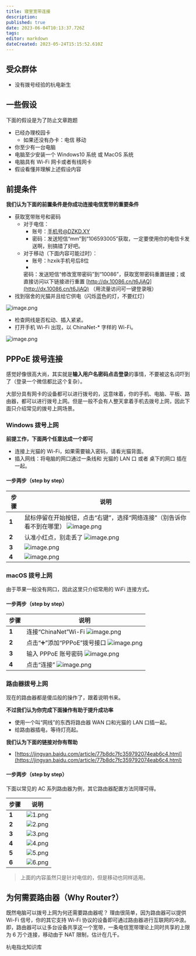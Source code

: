 ```yaml
---
title: 寝室宽带连接
description: 
published: true
date: 2023-06-04T10:13:37.726Z
tags: 
editor: markdown
dateCreated: 2023-05-24T15:15:52.610Z
---
```


## 受众群体

- 没有拨号经验的杭电新生

## 一些假设

下面的假设是为了防止文章跑题

- 已经办理校园卡
    - 如果还没有办卡：电信 移动
- 你至少有一台电脑
- 电脑至少安装一个 Windows10 系统 或 MacOS 系统
- 电脑具有 Wi-Fi 网卡或者有线网卡
- 假设看懂并理解上述假设内容

## 前提条件

**我们认为下面的前置条件是你成功连接电信宽带的重要条件**

- 获取宽带账号和密码
    - 对于电信：
        - 账号：手机号@DZKD.XY
        - 密码：发送短信“mm”到“106593005”获取，一定要使用你的电信卡发送啊，别搞错了好吧。
    - 对于移动（下面内容可能过时）：
        - 账号：hzxik手机号后8位
        -
        密码：发送短信“修改宽带密码”到“10086”，获取宽带密码重置链接；或直接访问以下链接进行重置 [http://dx.10086.cn/t6JjAQ](http://dx.10086.cn/t6JjAQ)
        （用流量访问可一键登录哦）
- 找到宿舍的光猫并且给它供电（闪烁蓝色的灯，不要红灯）

![image.png](https://cdn.nlark.com/yuque/0/2021/png/2596791/1628091639589-8adedaf9-cefa-442c-b8d0-ff7081d8e8dd.png#clientId=u29cdffd0-91fd-4&from=paste&height=390&id=u95ffba0a&originHeight=780&originWidth=1242&originalType=binary&ratio=1&rotation=0&showTitle=false&size=1910804&status=done&style=none&taskId=u482fe199-d419-458d-af40-00c8aa94cd4&title=&width=621)

- 检查网线是否松动、插入紧紧。
- 打开手机 Wi-Fi 出现，以 ChinaNet-* 字样的 Wi-Fi。

![image.png](https://cdn.nlark.com/yuque/0/2021/png/2596791/1628091774019-e159c759-390d-43fa-958e-85612bd03894.png#clientId=u29cdffd0-91fd-4&from=paste&height=61&id=ub6b4a2ab&originHeight=122&originWidth=568&originalType=binary&ratio=1&rotation=0&showTitle=false&size=20499&status=done&style=none&taskId=u94f80f1b-1f65-4cf6-b919-9797dbdfdce&title=&width=284)

## PPPoE 拨号连接

感觉好像很高大尚，其实就是**输入用户名密码点击登录**的事情，不要被这名词吓到了（登录一个微信都比这个复杂）。

大部分具有网卡的设备都可以进行拨号的，这意味着，你的手机、电脑、平板、路由器，都可以进行拨号上网。但是一般不会有人整天拿着手机去拨号上网，因此下面只介绍常见的拨号上网场景。

### Windows 拨号上网

**前提工作，下面两个任意达成一个即可**

- 连接上光猫的 Wi-Fi，如果需要输入密码，请看光猫背面。
- 插入网线：将电脑的网口通过一条线和 光猫的 LAN 口 或者 桌下的网口 插在一起。

#### 一步两步（step by step）

| **步骤** | **说明**                                                                                                                                                                                                                                                                                                                                                                                                                                                                                                                                                                                                                                                                                                                                           |
|--------|--------------------------------------------------------------------------------------------------------------------------------------------------------------------------------------------------------------------------------------------------------------------------------------------------------------------------------------------------------------------------------------------------------------------------------------------------------------------------------------------------------------------------------------------------------------------------------------------------------------------------------------------------------------------------------------------------------------------------------------------------|
| **1**  | 鼠标停留在开始按钮，点击“右键”，选择“网络连接”（别告诉你看不到在哪里）                                                                                                                                                                                                                                                                                                                                    ![image.png](https://cdn.nlark.com/yuque/0/2021/png/2596791/1628092868288-50f64f7e-c13e-4655-8916-b97c94ff58ca.png#clientId=uc2ee3588-2d47-4&from=paste&height=221&id=FVkSZ&originHeight=627&originWidth=425&originalType=binary&ratio=1&rotation=0&showTitle=false&size=36711&status=done&style=stroke&taskId=u71baf613-5277-46c2-862c-9937264dfb1&title=&width=149.5) |
| **2**  | 认准小红点，别走丢了                                                                                                                                                                                                                                                                                                                                                               ![image.png](https://cdn.nlark.com/yuque/0/2021/png/2596791/1628092959548-3bca75fb-8716-44e4-9d0f-fc1b4f73b291.png#clientId=uc2ee3588-2d47-4&from=paste&height=330&id=LkXM2&originHeight=659&originWidth=1216&originalType=binary&ratio=1&rotation=0&showTitle=false&size=90425&status=done&style=none&taskId=u438bdfe6-00f0-42ea-b227-e7b05433835&title=&width=608)    |
| **3**  | ![image.png](https://cdn.nlark.com/yuque/0/2021/png/2596791/1628093016969-ec442def-c18e-497a-9744-abb840abe4dd.png#clientId=uc2ee3588-2d47-4&from=paste&height=250&id=a2Uzo&originHeight=499&originWidth=628&originalType=binary&ratio=1&rotation=0&showTitle=false&size=27443&status=done&style=none&taskId=uc90113c4-b546-497b-bb02-5dfad0cd2d9&title=&width=314)                                                                                                                                                                                                                                                                                                                                                                              |
| **4**  | ![image.png](https://cdn.nlark.com/yuque/0/2021/png/2596791/1628093384895-e83ffd97-4160-4776-9eb8-d2187c75999f.png#clientId=uc2ee3588-2d47-4&from=paste&height=250&id=u498201e9&originHeight=499&originWidth=628&originalType=binary&ratio=1&rotation=0&showTitle=false&size=35130&status=done&style=none&taskId=ud45400e2-af98-4635-80d0-6faf015039b&title=&width=314)                                                                                                                                                                                                                                                                                                                                                                          |

### macOS 拨号上网

由于苹果一般没有网口，因此这里只介绍常用的 WiFi 连接方式。

#### 一步两步（step by step）

| **步骤** | **说明**                                                                                                                                                                                                                                                                                                                                                                                         |
|--------|------------------------------------------------------------------------------------------------------------------------------------------------------------------------------------------------------------------------------------------------------------------------------------------------------------------------------------------------------------------------------------------------|
| **1**  | 连接“ChinaNet”Wi-Fi   ![image.png](https://cdn.nlark.com/yuque/0/2021/png/2596791/1630931741926-d4a1bc34-1a6d-4d30-b735-2b4cb4495d90.png#clientId=u9f8b7ee2-6003-4&from=paste&height=269&id=u9858a739&originHeight=538&originWidth=816&originalType=binary&ratio=1&rotation=0&showTitle=false&size=153790&status=done&style=none&taskId=u18508631-c4cf-4292-a8c3-428db09e927&title=&width=408)   |
| **2**  | 点击“➕”添加“PPPoE”拨号接口  ![image.png](https://cdn.nlark.com/yuque/0/2021/png/2596791/1630931785517-df2bb6a0-80c1-4413-86a6-fb6c36e7fcf3.png#clientId=u9f8b7ee2-6003-4&from=paste&height=182&id=ud0badcd6&originHeight=364&originWidth=820&originalType=binary&ratio=1&rotation=0&showTitle=false&size=36857&status=done&style=none&taskId=u9097338a-7e63-47f2-aff1-cfac41e852f&title=&width=410)    |
| **3**  | 输入 PPPoE 账号密码       ![image.png](https://cdn.nlark.com/yuque/0/2021/png/2596791/1630932118102-770ac0ce-b13c-4ac8-a045-25fb8f5c6672.png#clientId=uc4ccfda7-4a97-4&from=paste&height=327&id=u87cffe2e&originHeight=653&originWidth=980&originalType=binary&ratio=1&rotation=0&showTitle=false&size=271459&status=done&style=none&taskId=u69407659-9764-4245-89b0-2f0482114d1&title=&width=490)   |
| **4**  | 点击“连接”              ![image.png](https://cdn.nlark.com/yuque/0/2021/png/2596791/1630932167379-84689e3f-3bcf-4c08-8665-f51e1ee40609.png#clientId=uc4ccfda7-4a97-4&from=paste&height=373&id=u6717799e&originHeight=745&originWidth=911&originalType=binary&ratio=1&rotation=0&showTitle=false&size=335416&status=done&style=none&taskId=uea956a1b-f09e-4fcd-bcfa-504a1bf170e&title=&width=455.5) |

### 路由器拨号上网

现在的路由器都是傻瓜般的操作了，跟着说明书来。

**不过我们认为你完成下面操作有助于提升成功率**

- 使用一个叫“网线”的东西将路由器 WAN 口和光猫的 LAN 口插一起。
- 给路由器插电，等待灯亮起。

**我们认为下面的链接对你有帮助**

- [https://jingyan.baidu.com/article/77b8dc7fc359792074eab6c4.html](https://jingyan.baidu.com/article/77b8dc7fc359792074eab6c4.html)

#### 一步两步（step by step）

下面以常见的 AC 系列路由器为例，其它路由器配置方法同理可得。

| **步骤** | **说明**                                                                                                                                                                                                                                                                                                                                                                  |
|--------|-------------------------------------------------------------------------------------------------------------------------------------------------------------------------------------------------------------------------------------------------------------------------------------------------------------------------------------------------------------------------|
| **1**  | ![1.png](https://cdn.nlark.com/yuque/0/2021/png/2596791/1628170413738-c3109fe9-2731-4c4e-b33a-99e136df0746.png#clientId=u25ddd8b3-d20e-4&from=drop&id=u0f4ca58f&originHeight=933&originWidth=910&originalType=binary&ratio=1&rotation=0&showTitle=false&size=207078&status=done&style=none&taskId=u533dc6a3-98ee-4290-81de-501996dac71&title=)                          |
| **2**  | ![2.png](https://cdn.nlark.com/yuque/0/2021/png/2596791/1628170420446-45939cb3-41a1-4047-b755-ecc636c28e34.png#clientId=u25ddd8b3-d20e-4&from=drop&id=LPHkq&originHeight=704&originWidth=1040&originalType=binary&ratio=1&rotation=0&showTitle=false&size=211162&status=done&style=none&taskId=u55e5ebcf-9883-4065-b5d9-b5607076d2f&title=)                             |
| **3**  | ![3.png](https://cdn.nlark.com/yuque/0/2021/png/2596791/1628170428140-59917bae-709f-4c99-ac4f-f2d747bdf534.png#clientId=u25ddd8b3-d20e-4&from=paste&height=322&id=ucf8c4e20&originHeight=644&originWidth=1047&originalType=binary&ratio=1&rotation=0&showTitle=false&size=167518&status=done&style=none&taskId=u8779bdde-4d9b-4f6d-8253-c58d69ac5ad&title=&width=523.5) |
| **4**  | ![4.png](https://cdn.nlark.com/yuque/0/2021/png/2596791/1628170431561-940a5b20-b213-477d-846c-280a93a08519.png#clientId=u25ddd8b3-d20e-4&from=paste&height=199&id=uca0e0d63&originHeight=397&originWidth=1050&originalType=binary&ratio=1&rotation=0&showTitle=false&size=82781&status=done&style=none&taskId=u5d1421f1-25d6-4c4e-9d3f-c1b716e3f5a&title=&width=525)    |
| **5**  | ![5.png](https://cdn.nlark.com/yuque/0/2021/png/2596791/1628170436215-fedd096e-57fb-4774-986d-b2eb2f6046a3.png#clientId=u25ddd8b3-d20e-4&from=paste&height=253&id=uc465baf8&originHeight=506&originWidth=1050&originalType=binary&ratio=1&rotation=0&showTitle=false&size=133426&status=done&style=none&taskId=u855b5aad-14b4-4b55-8a3e-6ff40e514ad&title=&width=525)   |
| **6**  | ![6.png](https://cdn.nlark.com/yuque/0/2021/png/2596791/1628170439917-bb5c7a55-470f-4e0c-9f61-e618eeb2005e.png#clientId=u25ddd8b3-d20e-4&from=paste&height=510&id=u5d06458b&originHeight=1020&originWidth=1054&originalType=binary&ratio=1&rotation=0&showTitle=false&size=254610&status=done&style=none&taskId=ue0c84a29-4658-41d4-8b2a-3f9248a7ceb&title=&width=527)  |

> 上面的内容虽然只是针对电信的，但是移动也同样适用。

## 为何需要路由器（Why Router?）

既然电脑可以拨号上网为何还需要路由器呢？
理由很简单，因为路由器可以提供 Wi-Fi 信号，你的其它支持 Wi-Fi 协议的设备即可通过路由器进行互联网的冲浪。即，路由器可以让多台设备共享这一个宽带，一条电信宽带理论上同时共享的上限为
6 万个连接，移动由于 NAT 限制，估计在几千。

杭电指北知识库
